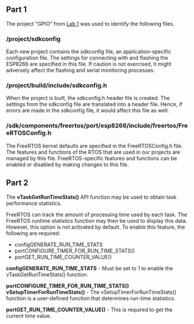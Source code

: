 ## Part 1

The project "GPIO" from [Lab 1](https://github.com/timothynoyan/Lab1_Q2_816024601) was used to identify the following files.

### /project/sdkconfig

Each new project contains the sdkconfig file, an application-specific configuration file. The settings for connecting with and flashing the ESP8266 are specified in this file. If caution is not exercised, it might adversely affect the flashing and serial monitoring processes.

### /project/build/include/sdkconfig.h

When the project is built, the sdkconfig.h header file is created. The settings from the sdkconfig file are translated into a header file. Hence, if errors are made in the sdkconfig file, it would affect this file as well.
 
### /sdk/components/freertos/port/esp8266/include/freertos/FreeRTOSConfig.h

The FreeRTOS kernel defaults are specified in the FreeRTOSConfig.h file. The features and functions of the RTOS that are used in our projects are managed by this file. FreeRTOS-specific features and functions can be enabled or disabled by making changes to this file.


## Part 2

The **vTaskGetRunTimeStats()** API function may be used to obtain task performance statistics.

FreeRTOS can track the amount of processing time used by each task. The FreeRTOS runtime statistics function may then be used to display this data. However, this option is not activated by default. To enable this feature, the following are required:
* configGENERATE_RUN_TIME_STATS
* portCONFIGURE_TIMER_FOR_RUN_TIME_STATS()
* portGET_RUN_TIME_COUNTER_VALUE()

**configGENERATE_RUN_TIME_STATS** - Must be set to 1 to enable the vTaskGetRunTimeStats() function.

**portCONFIGURE_TIMER_FOR_RUN_TIME_STATS() vSetupTimerForRunTimeStats()** - The vSetupTimerForRunTimeStats() function is a user-defined function that determines run-time statistics.

**portGET_RUN_TIME_COUNTER_VALUE()** - This is required to get the current time value.
